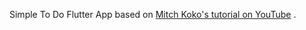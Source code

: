Simple To Do Flutter App based on [Mitch Koko's tutorial on YouTube](https://www.youtube.com/watch?v=HQ_ytw58tC4&ab_channel=MitchKoko) .
